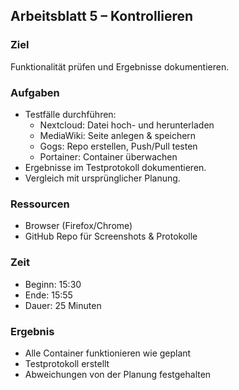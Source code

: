 ## Arbeitsblatt 5 – Kontrollieren

### Ziel
Funktionalität prüfen und Ergebnisse dokumentieren.

### Aufgaben
- Testfälle durchführen:
    - Nextcloud: Datei hoch- und herunterladen
    - MediaWiki: Seite anlegen & speichern
    - Gogs: Repo erstellen, Push/Pull testen
    - Portainer: Container überwachen
- Ergebnisse im Testprotokoll dokumentieren.
- Vergleich mit ursprünglicher Planung.

### Ressourcen
- Browser (Firefox/Chrome)
- GitHub Repo für Screenshots & Protokolle

### Zeit
- Beginn: 15:30
- Ende: 15:55
- Dauer: 25 Minuten

### Ergebnis
- Alle Container funktionieren wie geplant
- Testprotokoll erstellt
- Abweichungen von der Planung festgehalten  
